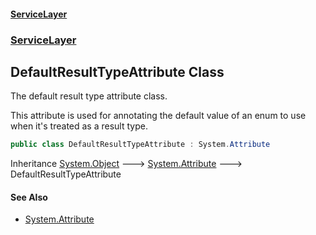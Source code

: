 #### [ServiceLayer](index.md 'index')
### [ServiceLayer](index.md#ServiceLayer 'ServiceLayer')
## DefaultResultTypeAttribute Class
The default result type attribute class.



This attribute is used for annotating the default value of an enum to use when it's treated as a result type.
```csharp
public class DefaultResultTypeAttribute : System.Attribute
```

Inheritance [System.Object](https://docs.microsoft.com/en-us/dotnet/api/System.Object 'System.Object') &#129106; [System.Attribute](https://docs.microsoft.com/en-us/dotnet/api/System.Attribute 'System.Attribute') &#129106; DefaultResultTypeAttribute  
#### See Also
- [System.Attribute](https://docs.microsoft.com/en-us/dotnet/api/System.Attribute 'System.Attribute')
